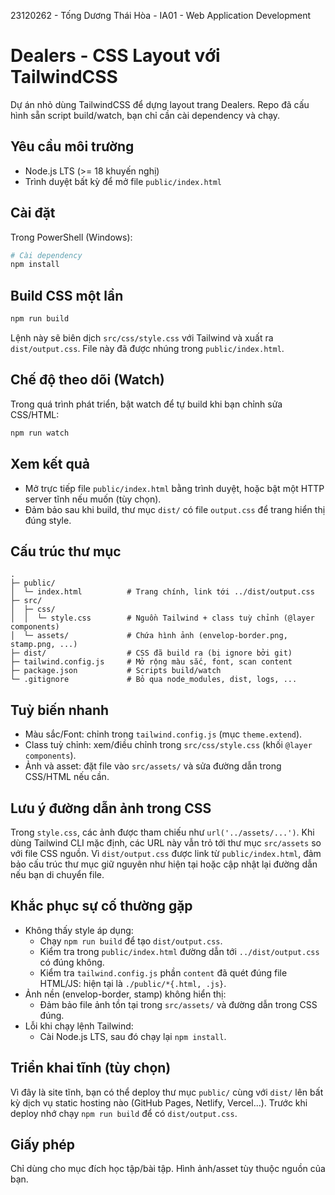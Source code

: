 23120262 - Tống Dương Thái Hòa - IA01 - Web Application Development

Dealers - CSS Layout với TailwindCSS
====================================

Dự án nhỏ dùng TailwindCSS để dựng layout trang Dealers. Repo đã cấu hình sẵn script build/watch, bạn chỉ cần cài dependency và chạy.

Yêu cầu môi trường
------------------
- Node.js LTS (>= 18 khuyến nghị)
- Trình duyệt bất kỳ để mở file `public/index.html`

Cài đặt
-------
Trong PowerShell (Windows):

```powershell
# Cài dependency
npm install
```

Build CSS một lần
------------------
```powershell
npm run build
```
Lệnh này sẽ biên dịch `src/css/style.css` với Tailwind và xuất ra `dist/output.css`. File này đã được nhúng trong `public/index.html`.

Chế độ theo dõi (Watch)
------------------------
Trong quá trình phát triển, bật watch để tự build khi bạn chỉnh sửa CSS/HTML:

```powershell
npm run watch
```

Xem kết quả
-----------
- Mở trực tiếp file `public/index.html` bằng trình duyệt, hoặc bật một HTTP server tĩnh nếu muốn (tùy chọn).
- Đảm bảo sau khi build, thư mục `dist/` có file `output.css` để trang hiển thị đúng style.

Cấu trúc thư mục
----------------
```
.
├─ public/
│  └─ index.html          # Trang chính, link tới ../dist/output.css
├─ src/
│  ├─ css/
│  │  └─ style.css        # Nguồn Tailwind + class tuỳ chỉnh (@layer components)
│  └─ assets/             # Chứa hình ảnh (envelop-border.png, stamp.png, ...)
├─ dist/                  # CSS đã build ra (bị ignore bởi git)
├─ tailwind.config.js     # Mở rộng màu sắc, font, scan content
├─ package.json           # Scripts build/watch
└─ .gitignore             # Bỏ qua node_modules, dist, logs, ...
```

Tuỳ biến nhanh
--------------
- Màu sắc/Font: chỉnh trong `tailwind.config.js` (mục `theme.extend`).
- Class tuỳ chỉnh: xem/điều chỉnh trong `src/css/style.css` (khối `@layer components`).
- Ảnh và asset: đặt file vào `src/assets/` và sửa đường dẫn trong CSS/HTML nếu cần.

Lưu ý đường dẫn ảnh trong CSS
-----------------------------
Trong `style.css`, các ảnh được tham chiếu như `url('../assets/...')`. Khi dùng Tailwind CLI mặc định, các URL này vẫn trỏ tới thư mục `src/assets` so với file CSS nguồn. Vì `dist/output.css` được link từ `public/index.html`, đảm bảo cấu trúc thư mục giữ nguyên như hiện tại hoặc cập nhật lại đường dẫn nếu bạn di chuyển file.

Khắc phục sự cố thường gặp
--------------------------
- Không thấy style áp dụng:
	- Chạy `npm run build` để tạo `dist/output.css`.
	- Kiểm tra trong `public/index.html` đường dẫn tới `../dist/output.css` có đúng không.
	- Kiểm tra `tailwind.config.js` phần `content` đã quét đúng file HTML/JS: hiện tại là `./public/*{.html, .js}`.
- Ảnh nền (envelop-border, stamp) không hiển thị:
	- Đảm bảo file ảnh tồn tại trong `src/assets/` và đường dẫn trong CSS đúng.
- Lỗi khi chạy lệnh Tailwind:
	- Cài Node.js LTS, sau đó chạy lại `npm install`.

Triển khai tĩnh (tùy chọn)
---------------------------
Vì đây là site tĩnh, bạn có thể deploy thư mục `public/` cùng với `dist/` lên bất kỳ dịch vụ static hosting nào (GitHub Pages, Netlify, Vercel...). Trước khi deploy nhớ chạy `npm run build` để có `dist/output.css`.

Giấy phép
---------
Chỉ dùng cho mục đích học tập/bài tập. Hình ảnh/asset tùy thuộc nguồn của bạn.
